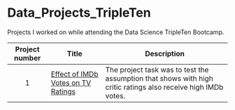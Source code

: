 # Data_Projects_TripleTen

Projects I worked on while attending the Data Science TripleTen Bootcamp.


| Project number | Title | Description |
| :-----------: | ----------- |----------- |
| 1 | [Effect of IMDb Votes on TV Ratings](https://github.com/nelsonj1614/Data_Projects_TripleTen/tree/dc83fd428f0301cf98bc4586fd07be33de8a700e/01_TV_Ratings_Project)| The project task was to test the assumption that shows with high critic ratings also receive high IMDb votes. |

